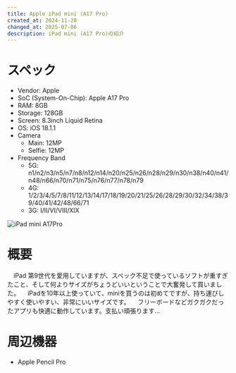 ```yaml
---
title: Apple iPad mini (A17 Pro)
created_at: 2024-11-20
changed_at: 2025-07-06
description: iPad mini (A17 Pro)の紹介
---
```


# スペック
- Vendor: Apple
- SoC (System-On-Chip): Apple A17 Pro
- RAM: 8GB
- Storage: 128GB
- Screen: 8.3inch Liquid Retina
- OS: iOS 18.1.1
- Camera
  - Main: 12MP
  - Selfie: 12MP
- Frequency Band
  - 5G: n1/n2/n3/n5/n7/n8/n12/n14/n20/n25/n26/n28/n29/n30/n38/n40/n41/n48/n66/n70/n71/n75/n76/n77/n78/n79
  - 4G: 1/2/3/4/5/7/8/11/12/13/14/17/18/19/20/21/25/26/28/29/30/32/34/38/39/40/41/42/48/66/71
  - 3G: I/II/VI/VIII/XIX
  
![iPad mini A17Pro](https://media.misskeyusercontent.jp/io/6fbe6e13-bbdc-4be0-b229-e3d9cc9d5f5c.jpg)

# 概要
　iPad 第9世代を愛用していますが、スペック不足で使っているソフトが重すぎたこと、そして何よりサイズがちょうどいいということで大奮発して買いました。
　iPadを10年以上使っていて、miniを買うのは初めてですが、持ち運びしやすく使いやすい、非常にいいサイズです。
　フリーボードなどガクガクだったアプリも快適に動作しています。支払い頑張ります…

# 周辺機器
- Apple Pencil Pro